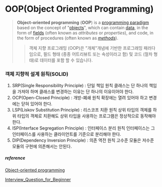 # OOP(Object Oriented Programming)

> **Object-oriented programming** (**OOP**) is a [programming paradigm](https://en.wikipedia.org/wiki/Programming_paradigm) based on the concept of "[objects](https://en.wikipedia.org/wiki/Object_(computer_science))", which can contain [data](https://en.wikipedia.org/wiki/Data), in the form of [fields](https://en.wikipedia.org/wiki/Field_(computer_science)) (often known as *attributes* or *properties*), and code, in the form of procedures (often known as *[methods](https://en.wikipedia.org/wiki/Method_(computer_science))*).
>
> > 객체 지향 프로그래밍 (OOP)은 "개체"개념에 기반한 프로그래밍 패러다임으로, 필드 형태 (종종 어트리뷰트 또는 속성이라고 함) 및 코드 (절차 형태)로 데이터를 포함 할 수 있습니다.



### 객체 지향적 설계 원칙(SOLID)

1. SRP(Single Responsibility Principle) : 단일 책임 원칙
   클래스는 단 하나의 책임을 가져야 하며 클래스를 변경하는 이유는 단 하나의 이유이어야 한다.
2. OCP(Open-Closed Principle) : 개방-폐쇄 원칙
   확장에는 열려 있어야 하고 변경에는 닫혀 있어야 한다.
3. LSP(Liskov Substitution Principle) : 리스코프 치환 원칙
   상위 타입의 객체를 하위 타입의 객체로 치환해도 상위 타입을 사용하는 프로그램은 정상적으로 동작해야 한다.
4. ISP(Interface Segregation Principle) : 인터페이스 분리 원칙
   인터페이스는 그 인터페이스를 사용하는 클라이언트를 기준으로 분리해야 한다.
5. DIP(Dependency Inversion Principle) : 의존 역전 원칙
   고수준 모듈은 저수준 모듈의 구현에 의존해서는 안된다.



##### reference

[Object-oriented programming](https://en.wikipedia.org/wiki/Object-oriented_programming)

[Interview_Question_for_Beginner](https://github.com/JaeYeopHan/Interview_Question_for_Beginner/tree/master/Development_common_sense#object-oriented-programming)